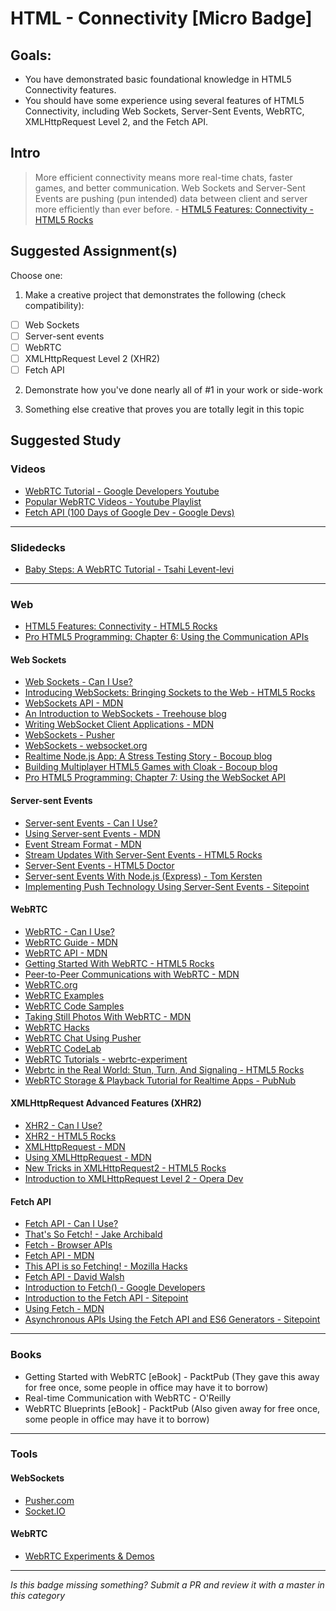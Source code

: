 HTML - Connectivity [Micro Badge]
=================================================


Goals:
------

- You have demonstrated basic foundational knowledge in HTML5 Connectivity features.
- You should have some experience using several features of HTML5 Connectivity, including Web Sockets, Server-Sent Events, WebRTC, XMLHttpRequest Level 2, and the Fetch API.


Intro
-----

> More efficient connectivity means more real-time chats, faster games, and better communication. Web Sockets and Server-Sent Events are pushing (pun intended) data between client and server more efficiently than ever before. - [HTML5 Features: Connectivity - HTML5 Rocks](http://www.html5rocks.com/en/features/connectivity)


Suggested Assignment(s)
-----------------------

Choose one:

1) Make a creative project that demonstrates the following (check compatibility):  
- [ ] Web Sockets
- [ ] Server-sent events
- [ ] WebRTC
- [ ] XMLHttpRequest Level 2 (XHR2)
- [ ] Fetch API
 
2) Demonstrate how you've done nearly all of #1 in your work or side-work

3) Something else creative that proves you are totally legit in this topic


Suggested Study
---------------

### Videos

- [WebRTC Tutorial - Google Developers Youtube](https://www.youtube.com/watch?v=5ci91dfKCyc)
- [Popular WebRTC Videos - Youtube Playlist](https://www.youtube.com/playlist?list=PLXr_nRC35JRPH-jGAeMFCzWeWn52Upa-R)
- [Fetch API (100 Days of Google Dev - Google Devs)](https://www.youtube.com/watch?v=g6-ZwZmRncs)


-----

### Slidedecks

- [Baby Steps: A WebRTC Tutorial - Tsahi Levent-levi](http://www.slideshare.net/tsahil/02-tsahibabysteps)

-----

### Web

- [HTML5 Features: Connectivity - HTML5 Rocks](http://www.html5rocks.com/en/features/connectivity)
- [Pro HTML5 Programming: Chapter 6: Using the Communication APIs](http://apress.jensimmons.com/v5/pro-html5-programming/ch6.html)


#### Web Sockets

  - [Web Sockets - Can I Use?](http://caniuse.com/#search=web%20sockets)
  - [Introducing WebSockets: Bringing Sockets to the Web - HTML5 Rocks](http://www.html5rocks.com/en/tutorials/websockets/basics/)
  - [WebSockets API - MDN](https://developer.mozilla.org/en-US/docs/Web/API/WebSockets_API)
  - [An Introduction to WebSockets - Treehouse blog](http://blog.teamtreehouse.com/an-introduction-to-websockets)
  - [Writing WebSocket Client Applications - MDN](https://developer.mozilla.org/en-US/docs/Web/API/WebSockets_API/Writing_WebSocket_client_applications)
  - [WebSockets - Pusher](https://pusher.com/websockets)
  - [WebSockets - websocket.org](https://www.websocket.org/aboutwebsocket.html)
  - [Realtime Node.js App: A Stress Testing Story - Bocoup blog](https://bocoup.com/weblog/node-stress-test-analysis)
  - [Building Multiplayer HTML5 Games with Cloak - Bocoup blog](https://bocoup.com/weblog/building-multiplayer-html5-games-with-cloak)
  - [Pro HTML5 Programming: Chapter 7: Using the WebSocket API](http://apress.jensimmons.com/v5/pro-html5-programming/ch7.html)
      
#### Server-sent Events

  - [Server-sent Events - Can I Use?](http://caniuse.com/#search=server-sent%20events)
  - [Using Server-sent Events - MDN](https://developer.mozilla.org/en-US/docs/Web/API/Server-sent_events/Using_server-sent_events)
  - [Event Stream Format - MDN](https://developer.mozilla.org/en-US/docs/Web/API/Server-sent_events/Using_server-sent_events#Event_stream_format)
  - [Stream Updates With Server-Sent Events - HTML5 Rocks](http://www.html5rocks.com/en/tutorials/eventsource/basics/)
  - [Server-Sent Events - HTML5 Doctor](http://html5doctor.com/server-sent-events/)
  - [Server-sent Events With Node.js (Express) - Tom Kersten](https://tomkersten.com/articles/server-sent-events-with-node/)
  - [Implementing Push Technology Using Server-Sent Events - Sitepoint](http://www.sitepoint.com/implementing-push-technology-using-server-sent-events/)
      
#### WebRTC

  - [WebRTC - Can I Use?](http://caniuse.com/#search=webrtc)
  - [WebRTC Guide - MDN](https://developer.mozilla.org/en-US/docs/Web/Guide/API/WebRTC)
  - [WebRTC API - MDN](https://developer.mozilla.org/en-US/docs/Web/API/WebRTC_API)
  - [Getting Started With WebRTC - HTML5 Rocks](http://www.html5rocks.com/en/tutorials/webrtc/basics/)
  - [Peer-to-Peer Communications with WebRTC - MDN](https://developer.mozilla.org/en-US/docs/Web/Guide/API/WebRTC/Peer-to-peer_communications_with_WebRTC)
  - [WebRTC.org](https://webrtc.org/)
  - [WebRTC Examples](https://www.webrtcexample.com/)
  - [WebRTC Code Samples](https://github.com/webrtc/samples)
  - [Taking Still Photos With WebRTC - MDN](https://developer.mozilla.org/en-US/docs/Web/API/WebRTC_API/Taking_still_photos)
  - [WebRTC Hacks](https://webrtchacks.com/)
  - [WebRTC Chat Using Pusher](https://pusher.com/tutorials/webrtc_chat)
  - [WebRTC CodeLab](https://bitbucket.org/webrtc/codelab)
  - [WebRTC Tutorials - webrtc-experiment](https://www.webrtc-experiment.com/docs/)
  - [Webrtc in the Real World: Stun, Turn, And Signaling - HTML5 Rocks](http://www.html5rocks.com/en/tutorials/webrtc/infrastructure/)
  - [WebRTC Storage & Playback Tutorial for Realtime Apps - PubNub](https://www.pubnub.com/docs/webrtc-javascript/storage-and-history)
      
#### XMLHttpRequest Advanced Features (XHR2)
    
  - [XHR2 - Can I Use?](http://caniuse.com/#feat=xhr2)
  - [XHR2 - HTML5 Rocks](http://www.html5rocks.com/en/tutorials/file/xhr2/)
  - [XMLHttpRequest - MDN](https://developer.mozilla.org/en-US/docs/Web/API/XMLHttpRequest)
  - [Using XMLHttpRequest - MDN](https://developer.mozilla.org/en-US/docs/Web/API/XMLHttpRequest/Using_XMLHttpRequest)
  - [New Tricks in XMLHttpRequest2 - HTML5 Rocks](http://www.html5rocks.com/en/tutorials/file/xhr2/)
  - [Introduction to XMLHttpRequest Level 2 - Opera Dev](https://dev.opera.com/articles/xhr2/)
      
#### Fetch API
    
  - [Fetch API - Can I Use?](http://caniuse.com/#search=fetch)
  - [That's So Fetch! - Jake Archibald](https://jakearchibald.com/2015/thats-so-fetch/)
  - [Fetch - Browser APIs](http://browserapis.wtf/browserapis/fetch.html)
  - [Fetch API - MDN](https://developer.mozilla.org/en-US/docs/Web/API/Fetch_API)
  - [This API is so Fetching! - Mozilla Hacks](https://hacks.mozilla.org/2015/03/this-api-is-so-fetching/)
  - [Fetch API - David Walsh](https://davidwalsh.name/fetch)
  - [Introduction to Fetch() - Google Developers](https://developers.google.com/web/updates/2015/03/introduction-to-fetch)
  - [Introduction to the Fetch API - Sitepoint](http://www.sitepoint.com/introduction-to-the-fetch-api/)
  - [Using Fetch - MDN](https://developer.mozilla.org/en-US/docs/Web/API/Fetch_API/Using_Fetch)
  - [Asynchronous APIs Using the Fetch API and ES6 Generators - Sitepoint](http://www.sitepoint.com/asynchronous-apis-using-fetch-api-es6-generators/)

-----

### Books

- Getting Started with WebRTC [eBook] - PacktPub (They gave this away for free once, some people in office may have it to borrow)
- Real-time Communication with WebRTC - O'Reilly
- WebRTC Blueprints [eBook] - PacktPub (Also given away for free once, some people in office may have it to borrow)

-----

### Tools

#### WebSockets

  - [Pusher.com](https://pusher.com/)
  - [Socket.IO](http://socket.io/)

#### WebRTC

  - [WebRTC Experiments & Demos](https://www.webrtc-experiment.com/)

-----

*Is this badge missing something? Submit a PR and review it with a master in this category*

